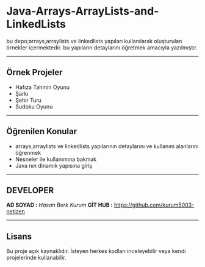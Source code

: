 # Java-Arrays-ArrayLists-and-LinkedLists
bu depo;arrays,arraylists ve linkedlists yapıları kullanılarak oluşturulan örnekler içermektedir. bu yapıların detaylarını öğretmek amacıyla yazılmıştır.


---

## Örnek Projeler
- Hafıza Tahmin Oyunu
- Şarkı
- Şehir Turu
- Sudoku  Oyunu

---

## Öğrenilen Konular
- arrays,arraylists ve linkedlists yapılarının detaylarını ve kullanım alanlarını öğrenmek
- Nesneler ile kullanımına bakmak
- Java nın dinamik yapısına giriş

---

## DEVELOPER
**AD SOYAD :** _Hasan Berk Kurum_
**GİT HUB :** https://github.com/kurum5003-netizen

---

## Lisans
Bu proje açık kaynaklıdır. İsteyen herkes kodları inceleyebilir veya kendi projelerinde kullanabilir.
